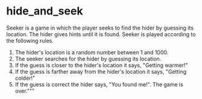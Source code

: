 # hide_and_seek
Seeker is a game in which the player seeks to find the hider by guessing its location. The hider gives hints until it is found.
Seeker is played according to the following rules.

1. The hider's location is a random number between 1 and 1000.
2. The seeker searches for the hider by guessing its location.
3. If the guess is closer to the hider's location it says, "Getting warmer!"
4. If the guess is farther away from the hider's location it says, "Getting colder!"
5. If the guess is correct the hider says, "You found me!". The game is over."""
